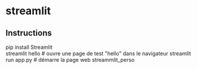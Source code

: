 # streamlit


## **Instructions**
pip install Streamlit   
streamlit hello         # ouvre une page de test "hello" dans le navigateur
streamlit run app.py    # démarre la page web streammlit_perso
